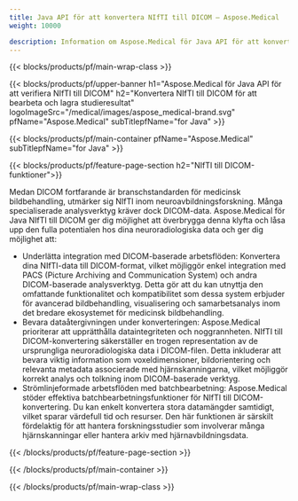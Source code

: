 ```yaml
---
title: Java API för att konvertera NIfTI till DICOM – Aspose.Medical
weight: 10000

description: Information om Aspose.Medical för Java API för att konvertera NIfTI till DICOM
---
```


{{< blocks/products/pf/main-wrap-class >}}

{{< blocks/products/pf/upper-banner h1="Aspose.Medical för Java API för att verifiera NIfTI till DICOM" h2="Konvertera NIfTI till DICOM för att bearbeta och lagra studieresultat" logoImageSrc="/medical/images/aspose_medical-brand.svg" pfName="Aspose.Medical" subTitlepfName="for Java" >}}

{{< blocks/products/pf/main-container pfName="Aspose.Medical" subTitlepfName="for Java" >}}

{{< blocks/products/pf/feature-page-section h2="NIfTI till DICOM-funktioner">}}

<p>Medan DICOM fortfarande är branschstandarden för medicinsk bildbehandling, utmärker sig NIfTI inom neuroavbildningsforskning. Många specialiserade analysverktyg kräver dock DICOM-data. Aspose.Medical för Java NIfTI till DICOM ger dig möjlighet att överbrygga denna klyfta och låsa upp den fulla potentialen hos dina neuroradiologiska data och ger dig möjlighet att:</p>

<ul>
<li>Underlätta integration med DICOM-baserade arbetsflöden: Konvertera dina NIfTI-data till DICOM-format, vilket möjliggör enkel integration med PACS (Picture Archiving and Communication System) och andra DICOM-baserade analysverktyg. Detta gör att du kan utnyttja den omfattande funktionalitet och kompatibilitet som dessa system erbjuder för avancerad bildbehandling, visualisering och samarbetsanalys inom det bredare ekosystemet för medicinsk bildbehandling.</li>
<li>Bevara dataåtergivningen under konverteringen: Aspose.Medical prioriterar att upprätthålla dataintegriteten och noggrannheten. NIfTI till DICOM-konvertering säkerställer en trogen representation av de ursprungliga neuroradiologiska data i DICOM-filen. Detta inkluderar att bevara viktig information som voxeldimensioner, bildorientering och relevanta metadata associerade med hjärnskanningarna, vilket möjliggör korrekt analys och tolkning inom DICOM-baserade verktyg.</li>
<li>Strömlinjeformade arbetsflöden med batchbearbetning: Aspose.Medical stöder effektiva batchbearbetningsfunktioner för NIfTI till DICOM-konvertering. Du kan enkelt konvertera stora datamängder samtidigt, vilket sparar värdefull tid och resurser. Den här funktionen är särskilt fördelaktig för att hantera forskningsstudier som involverar många hjärnskanningar eller hantera arkiv med hjärnavbildningsdata.</li>
</ul>

{{< /blocks/products/pf/feature-page-section >}}

{{< /blocks/products/pf/main-container >}}

{{< /blocks/products/pf/main-wrap-class >}}